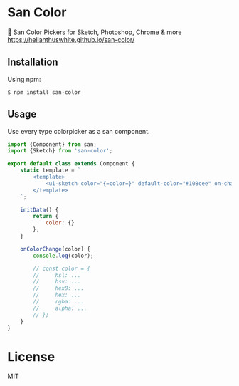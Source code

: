 # San Color

🎨 San Color Pickers for Sketch, Photoshop, Chrome & more https://helianthuswhite.github.io/san-color/

## Installation
Using npm:

    $ npm install san-color

## Usage
Use every type colorpicker as a san component.

```js
import {Component} from san;
import {Sketch} from 'san-color';

export default class extends Component {
    static template = `
        <template>
            <ui-sketch color="{=color=}" default-color="#108cee" on-change="onColorChange" />
        </template>
    `;

    initData() {
        return {
            color: {}
        };
    }

    onColorChange(color) {
        console.log(color);

        // const color = {
        //     hsl: ...
        //     hsv: ...
        //     hex8: ...
        //     hex: ...
        //     rgba: ...
        //     alpha: ...
        // };
    }
}

```

# License
MIT

